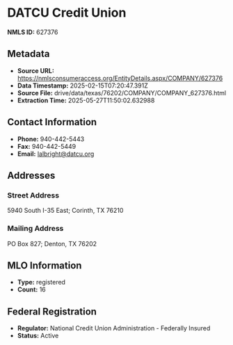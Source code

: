 # DATCU Credit Union

**NMLS ID:** 627376

## Metadata
- **Source URL:** https://nmlsconsumeraccess.org/EntityDetails.aspx/COMPANY/627376
- **Data Timestamp:** 2025-02-15T07:20:47.391Z
- **Source File:** drive/data/texas/76202/COMPANY/COMPANY_627376.html
- **Extraction Time:** 2025-05-27T11:50:02.632988

## Contact Information
- **Phone:** 940-442-5443
- **Fax:** 940-442-5449
- **Email:** lalbright@datcu.org

## Addresses
### Street Address
5940 South I-35 East; Corinth, TX 76210

### Mailing Address
PO Box 827; Denton, TX 76202

## MLO Information
- **Type:** registered
- **Count:** 16

## Federal Registration
- **Regulator:** National Credit Union Administration - Federally Insured
- **Status:** Active
